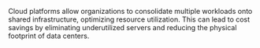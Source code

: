 Cloud platforms allow organizations to consolidate multiple workloads onto shared infrastructure, optimizing resource utilization. This can lead to cost savings by eliminating underutilized servers and reducing the physical footprint of data centers.